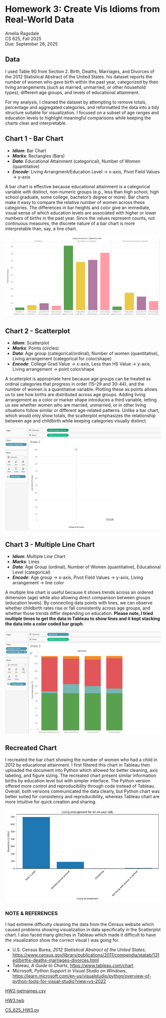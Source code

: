 # Homework 3: Create Vis Idioms from Real-World Data

Amelia Ragsdale  
CS 625, Fall 2025  
Due: September 28, 2025

## Data

I used Table 90 from Section 2. Birth, Deaths, Marriages, and Divorces of the 2012 Statistical Abstract of the United States. his dataset reports the number of women who gave birth within the past year, categorized by their living arrangements (such as married, unmarried, or other household types), different age groups, and levels of educational attainment.

For my analysis, I cleaned the dataset by attempting to remove totals, percentage and aggregated categories, and reformatted the data into a tidy structure suitable for visualization. I focused on a subset of age ranges and education levels to highlight meaningful comparisons while keeping the charts clear and interpretable.

## Chart 1 - Bar Chart

- ***Idiom***: Bar Chart
- ***Marks***: Rectangles (Bars)
- ***Data***: Educational Attainment (categorical), Number of Women (quantitative)
- ***Encode***: Living Arrangment/Education Level -> x-axis, Pivot Field Values -> y-axis

A bar chart is effective because educational attainment is a categorical variable with distinct, non-numeric groups (e.g., less than high school, high school graduate, some college, bachelor’s degree or more). Bar charts make it easy to compare the relative number of women across these categories. The differences in bar heights and color give an immediate, visual sense of which education levels are associated with higher or lower numbers of births in the past year. Since the values represent counts, not continuous measures, the discrete nature of a bar chart is more interpretable than, say, a line chart.

![](HW3_BarChart.png)

## Chart 2 - Scatterplot

- ***Idiom***: Scatterplot
- ***Marks***: Points (circles)
- ***Data***: Age group (categorical/ordinal), Number of women (quantitative), Living arrangement (categorical for color/shape)
- ***Encode***: College Grad Value -> x-axis, Less than HS Value -> y-axis, Living arrangement -> point color/shape

A scatterplot is appropriate here because age groups can be treated as ordinal categories that progress in order (15–29 and 30-44), and the number of women is a quantitative variable. Plotting these as points allows us to see how births are distributed across age groups. Adding living arrangement as a color or marker shape introduces a third variable, letting us see whether women who are married, unmarried, or in other living situations follow similar or different age-related patterns. Unlike a bar chart, which would only show totals, the scatterplot emphasizes the relationship between age and childbirth while keeping categories visually distinct.

![](HW3_Scatterplot.png)

## Chart 3 - Multiple Line Chart

- ***Idiom***: Multiple Line Chart
- ***Marks***: Lines
- ***Data***: Age Group (ordinal), Number of Women (quantitative), Educational Level (categorical)
- ***Encode***: Age group -> x-axis, Pivot Field Values -> y-axis, Living arrangement -> line color

A multiple line chart is useful because it shows trends across an ordered dimension (age) while also allowing direct comparison between groups (education levels). By connecting data points with lines, we can observe whether childbirth rates rise or fall consistently across age groups, and whether those trends differ depending on education.
**Please note, I tried multiple times to get the data in Tableau to show lines and it kept stacking the data into a color coded bar graph.**

![](HW3_MLineChart.png)

## Recreated Chart

I recreated the bar chart showing the number of women who had a child in 2012 by educational attainment. I first filtered this chart in Tableau then uploaded the document into Python which allowed for better cleaning, axis labeling, and figure sizing. The recreated chart present similar information births by education level but with simpler interface. The Python version offered more control and reproducibility through code instead of Tableau. Overall, both versions communicated the data clearly, but Python chart was better suited for consistency and reproducibility, whereas Tableau chart are more intuitive for quick creation and sharing.

![](Python_BarGraph.png)

### NOTE & REFERENCES

I had extreme difficulty cleaning the data from the Census website which caused problems showing visualization in data specifically in the Scatterplot chart. I also faced many glitches in Tableau which made it difficult to have the visualization show the correct visual I was going for.

- U.S. Census Burea, *2012 Statistical Abstract of the United States*, <https://www.census.gov/library/publications/2011/compendia/statab/131ed/births-deaths-marriages-divorces.html>
- Tableau, *A Guide to Charts*, <https://www.tableau.com/chart>
- Microsoft, *Python Support in Visual Studio on Windows*, <https://learn.microsoft.com/en-us/visualstudio/python/overview-of-python-tools-for-visual-studio?view=vs-2022>
  
[HW2-petnames.csv](https://github.com/amelia1209812/CS625_FALL25/blob/main/HW2-petnames.csv)

[HW3.twb]()

[CS_625_HW3.py]()


